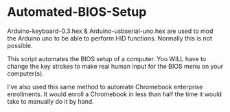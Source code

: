 # Automated-BIOS-Setup


Arduino-keyboard-0.3.hex & Arduino-usbserial-uno.hex are used to mod the Arduino uno to be able to perform HID functions. Normally this is not possible. 


This script automates the BIOS setup of a computer. You WILL have to change the key strokes to make real human input for the BIOS menu on your computer(s).

I've also used this same method to automate Chromebook enterprise enrollments. It would enroll a Chromebook in less than half the time it would take to manually do it by hand. 
